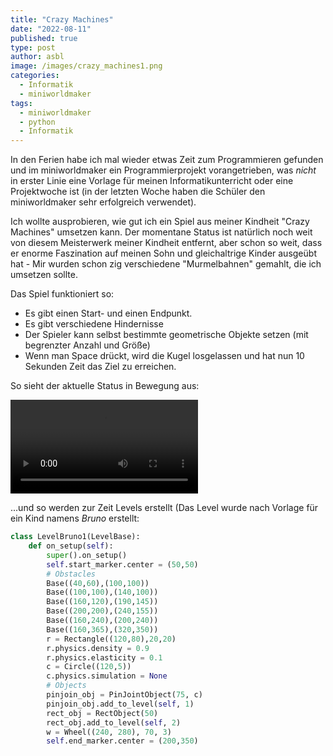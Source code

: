 ```yaml
---
title: "Crazy Machines"
date: "2022-08-11"
published: true
type: post
author: asbl
image: /images/crazy_machines1.png
categories:
  - Informatik
  - miniworldmaker
tags:
  - miniworldmaker
  - python
  - Informatik
---
```


In den Ferien habe ich mal wieder etwas Zeit zum Programmieren gefunden und im miniworldmaker ein Programmierprojekt vorangetrieben, was *nicht* in erster Linie eine Vorlage für meinen Informatikunterricht oder eine Projektwoche ist (in der letzten Woche haben die Schüler den miniworldmaker sehr erfolgreich verwendet).

Ich wollte ausprobieren, wie gut ich ein Spiel aus meiner Kindheit "Crazy Machines" umsetzen kann. Der momentane Status ist natürlich noch weit von diesem Meisterwerk meiner Kindheit entfernt, aber schon so weit, dass er enorme Faszination auf meinen Sohn und gleichaltrige Kinder ausgeübt hat - Mir wurden schon zig verschiedene "Murmelbahnen" gemahlt, die ich umsetzen sollte.

Das Spiel funktioniert so:

* Es gibt einen Start- und einen Endpunkt. 
* Es gibt verschiedene Hindernisse
* Der Spieler kann selbst bestimmte geometrische Objekte setzen (mit begrenzter Anzahl und Größe)
* Wenn man Space drückt, wird die Kugel losgelassen und hat nun 10 Sekunden Zeit das Ziel zu erreichen.

So sieht der aktuelle Status in Bewegung aus:

 <video controls loop>
  <source src="/videos/crazy_machines1.mp4" type="video/webm">
  Your browser does not support the video tag.
</video>

...und so werden zur Zeit Levels erstellt (Das Level wurde nach Vorlage für ein Kind namens *Bruno* erstellt:

``` python
class LevelBruno1(LevelBase):
    def on_setup(self):
        super().on_setup()
        self.start_marker.center = (50,50)
        # Obstacles
        Base((40,60),(100,100))
        Base((100,100),(140,100))
        Base((160,120),(190,145))
        Base((200,200),(240,155))
        Base((160,240),(200,240))
        Base((160,365),(320,350))
        r = Rectangle((120,80),20,20)
        r.physics.density = 0.9
        r.physics.elasticity = 0.1
        c = Circle((120,5))
        c.physics.simulation = None
        # Objects        
        pinjoin_obj = PinJointObject(75, c)
        pinjoin_obj.add_to_level(self, 1)
        rect_obj = RectObject(50)
        rect_obj.add_to_level(self, 2)
        w = Wheel((240, 280), 70, 3)
        self.end_marker.center = (200,350)
```
